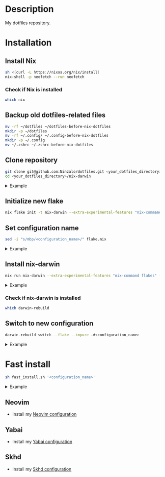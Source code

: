 # Description
My dotfiles repository.

# Installation
## Install Nix
```sh
sh <(curl -L https://nixos.org/nix/install)
nix-shell -p neofetch --run neofetch
```

### Check if Nix is installed
```sh
which nix
```

## Backup old dotfiles-related files
```sh
mv -rf ~/dotfiles ~/dotfiles-before-nix-dotfiles
mkdir -p ~/dotfiles
mv -rf ~/.config/ ~/.config-before-nix-dotfiles
mkdir -p ~/.config
mv ~/.zshrc ~/.zshrc-before-nix-dotfiles
```

## Clone repository
```sh
git clone git@github.com:Ninzalo/dotfiles.git <your_dotfiles_directory>
cd <your_dotfiles_directory>/nix-darwin
```
<details>
<summary>Example</summary>
<p></p>

```sh
git clone git@github.com:Ninzalo/dotfiles.git ~/dotfiles/
cd ~/dotfiles/nix-darwin
```
</details>

## Initialize new flake
```sh
nix flake init -t nix-darwin --extra-experimental-features "nix-command flakes"
```

## Set configuration name
```sh
sed -i "s/mbp/<configuration_name>/" flake.nix
```
<details>
<summary>Example</summary>
<p></p>

```sh
sed -i "s/mbp/$(scutil --get LocalHostName)/" flake.nix
# Or
sed -i "s/mbp/mbp/" ./flake.nix
```
</details>

## Install nix-darwin
```sh
nix run nix-darwin --extra-experimental-features "nix-command flakes" -- switch --flake .#<configuration_name>
```
<details>
<summary>Example</summary>
<p></p>

```sh
nix run nix-darwin --extra-experimental-features "nix-command flakes" -- switch --flake .#mbp
```
</details>

### Check if nix-darwin is installed
```sh
which darwin-rebuild
```

## Switch to new configuration
```sh
darwin-rebuild switch --flake --impure .#<configuration_name>
```
<details>
<summary>Example</summary>
<p></p>

```sh
darwin-rebuild switch --flake --impure .#mbp
```
</details>

# Fast install
```sh
sh fast_install.sh '<configuration_name>'
```
<details>
<summary>Example</summary>
<p></p>

```sh
sh fast_install.sh 'mbp'
```
</details>

## Neovim
- Install my [Neovim configuration](https://github.com/Ninzalo/nvimconf)

## Yabai
- Install my [Yabai configuration](https://github.com/Ninzalo/yabaiconf)

## Skhd
- Install my [Skhd configuration](https://github.com/Ninzalo/skhdconf)
